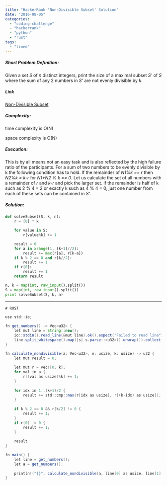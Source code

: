 ```yaml
---
title: "HackerRank 'Non-Divisible Subset' Solution"
date: "2016-08-05"
categories: 
  - "coding-challenge"
  - "hackerrank"
  - "python"
  - "rust"
tags: 
  - "timed"
---
```


##### Short Problem Definition:

Given a set _S_ of _n_ distinct integers, print the size of a maximal subset _S'_ of _S_ where the sum of any 2 numbers in _S'_ are not evenly divisible by _k_.

##### Link

[Non-Divisible Subset](https://www.hackerrank.com/challenges/non-divisible-subset)

##### Complexity:

time complexity is O(N)

space complexity is O(N)

##### Execution:

This is by all means not an easy task and is also reflected by the high failure ratio of the participants. For a sum of two numbers to be evenly divisible by k the following condition has to hold. If the remainder of _N1%k == r_ then _N2%k = k-r_ for _N1+N2 % k == 0_. Let us calculate the set of all numbers with a remainder of _r_ and _k-r_ and pick the larger set. If the remainder is half of k such as 2 % 4 = 2 or exactly k such as 4 % 4 = 0, just one number from each of these sets can be contained in _S'._

##### Solution:

```python
def solveSubset(S, k, n):
    r = [0] * k

    for value in S:
        r[value%k] += 1

    result = 0
    for a in xrange(1, (k+1)//2):
        result += max(r[a], r[k-a])
    if k % 2 == 0 and r[k//2]:
        result += 1
    if r[0]:
        result += 1
    return result

n, k = map(int, raw_input().split())
S = map(int, raw_input().split())
print solveSubset(S, k, n)
```

* * *

```java
# RUST

use std::io;

fn get_numbers() -> Vec<u32> {
    let mut line = String::new();
    io::stdin().read_line(&mut line).ok().expect("Failed to read line");
    line.split_whitespace().map(|s| s.parse::<u32>().unwrap()).collect()
}

fn calculate_nondivisible(a: Vec<u32>, n: usize, k: usize) -> u32 {
    let mut result = 0;
    
    let mut r = vec![0; k];
    for val in a {
        r[(val as usize)%k] += 1;
    }
    
    for idx in 1..(k+1)/2 {
        result += std::cmp::max(r[idx as usize], r[(k-idx) as usize]);
    }
    
    if k % 2 == 0 && r[k/2] != 0 {
        result += 1;
    }
    if r[0] != 0 {
        result += 1;
    }
    
    result
}

fn main() {
    let line = get_numbers();
    let a = get_numbers();
 
    println!("{}", calculate_nondivisible(a, line[0] as usize, line[1] as usize) );
}
```

